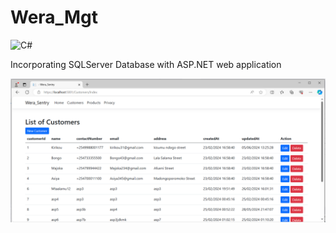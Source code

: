 # Wera_Mgt

![C#](https://img.shields.io/badge/c%23-%23239120.svg?style=for-the-badge&logo=csharp&logoColor=white)

Incorporating SQLServer Database with ASP.NET web application

![weraSentryCustomerUI](https://github.com/RadaGathee/Wera_Mgt/blob/main/weraSentryUI.png)
